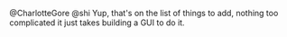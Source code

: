 @CharlotteGore @shi Yup, that's on the list of things to add, nothing too complicated it just takes building a GUI to do it.
